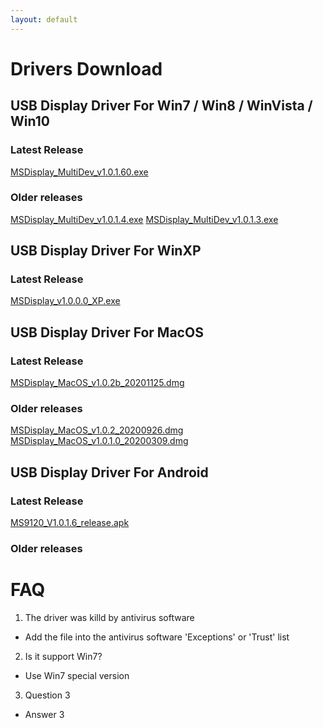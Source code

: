 ```yaml
---
layout: default
---
```


# Drivers Download

## USB Display Driver For Win7 / Win8 / WinVista / Win10
### Latest Release
[MSDisplay_MultiDev_v1.0.1.60.exe](./WinDows/MSDisplay_MultiDev_v1.0.1.60.exe)
### Older releases
[MSDisplay_MultiDev_v1.0.1.4.exe](./WinDows/MSDisplay_MultiDev_v1.0.1.4.exe)
[MSDisplay_MultiDev_v1.0.1.3.exe](./WinDows/MSDisplay_MultiDev_v1.0.1.3.exe)

## USB Display Driver For WinXP
### Latest Release
[MSDisplay_v1.0.0.0_XP.exe](./WinXP/MSDisplay_v1.0.0.0_XP.exe)

## USB Display Driver For MacOS
### Latest Release
[MSDisplay_MacOS_v1.0.2b_20201125.dmg](./MacOS/MSDisplay_MacOS_v1.0.2b_20201125.dmg)
### Older releases
[MSDisplay_MacOS_v1.0.2_20200926.dmg](./MacOS/MSDisplay_MacOS_v1.0.2_20200926.dmg)
[MSDisplay_MacOS_v1.0.1.0_20200309.dmg](./MacOS/MSDisplay_MacOS_v1.0.1.0_20200309.dmg)

## USB Display Driver For Android
### Latest Release
[MS9120_V1.0.1.6_release.apk](./Android/MS9120_V1.0.1.6_release.apk)
### Older releases

# FAQ
1. The driver was killd by antivirus software 
  -  Add the file into the antivirus software 'Exceptions' or 'Trust' list

2. Is it support Win7?
- Use Win7 special version

3. Question 3
  - Answer 3





